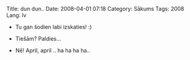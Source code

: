 Title: dun dun..
Date: 2008-04-01 07:18
Category: Sākums
Tags: 2008
Lang: lv

- Tu gan šodien labi izskaties! :)

- Tiešām? Paldies...

- Nē! April, april .. ha ha ha ha..
